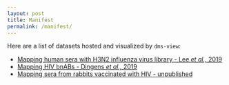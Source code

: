 ```yaml
---
layout: post
title: Manifest
permalink: /manifest/
---
```


Here are a list of datasets hosted and visualized by `dms-view`:

- [Mapping human sera with H3N2 influenza virus library - Lee _et al.,_ 2019](https://jbloomlab.github.io/dms-view/?markdown-url=https%3A%2F%2Fjbloomlab.github.io%2Fdms-view%2F_data%2FIAV%2Flee2019mapping.md&data-url=https%3A%2F%2Fjbloomlab.github.io%2Fdms-view%2F_data%2FIAV%2Fflu_dms-view.csv&pdb-url=https%3A%2F%2Fjbloomlab.github.io%2Fdms-view%2F_data%2FIAV%2F4O5N_trimer.pdb)  
- [Mapping HIV bnABs - Dingens _et al.,_ 2019](https://jbloomlab.github.io/dms-view/?markdown-url=https%3A%2F%2Fjbloomlab.github.io%2Fdms-view%2F_data%2FHIV%2Fdingens2019antigenic.md&pdb-url=https%3A%2F%2Fjbloomlab.github.io%2Fdms-view%2F_data%2FHIV%2F5FYL_AbsRemoved.pdb&data-url=https%3A%2F%2Fjbloomlab.github.io%2Fdms-view%2F_data%2FHIV%2FHIV_dms-view.csv&condition=101074&site_metric=site_meansitediffsel&mutation_metric=mut_meanmutdiffsel&selected_sites=334)
- [Mapping sera from rabbits vaccinated with HIV - unpublished](https://jbloomlab.github.io/dms-view/?markdown-url=https%3A%2F%2Fjbloomlab.github.io%2Fdms-view%2F_data%2FHIV-sera%2FDingens2020RabbitSera.md&pdb-url=https%3A%2F%2Fjbloomlab.github.io%2Fdms-view%2F_data%2FHIV-sera%2F5FYL_AbsRemoved.pdb&data-url=https%3A%2F%2Fjbloomlab.github.io%2Fdms-view%2F_data%2FHIV-sera%2FHIV_dms-view.csv&condition=2124+Wk22&site_metric=site_mean+max+diffsel&mutation_metric=mut_mean+diffsel&selected_sites=356)
